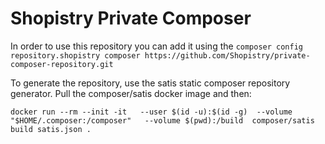 # Shopistry Private Composer

In order to use this repository you can add it using the `composer config repository.shopistry composer https://github.com/Shopistry/private-composer-repository.git`

To generate the repository, use the satis static composer repository generator. Pull the composer/satis docker image and then:

`docker run --rm --init -it   --user $(id -u):$(id -g)  --volume "$HOME/.composer:/composer"   --volume $(pwd):/build  composer/satis build satis.json .`

